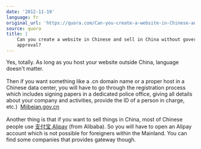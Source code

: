 ```yaml
---
date: '2012-11-19'
language: fr
original_url: 'https://quora.com/Can-you-create-a-website-in-Chinese-and-sell-in-China-without-government-approval/answer/Clément-Renaud'
source: quora
title: |
    Can you create a website in Chinese and sell in China without government
    approval?
---
```


Yes, totally. As long as you host your website outside China, language
doesn\'t matter.\
\
Then if you want something like a .cn domain name or a proper host in a
Chinese data center, you will have to go through the registration
process which includes signing papers in a dedicated police office,
giving all details about your company and activities, provide the ID of
a person in charge, etc.) 
[Miibeian.gov.cn](http://www.miibeian.gov.cn)\
\
Another thing is that if you want to sell things in China, most of
Chinese people use [支付宝 Alipay](http://alipay.com) (from Alibaba). So
you will have to open an Alipay account which is not possible for
foreigners within the Mainland. You can find some companies that
provides gateway though.
